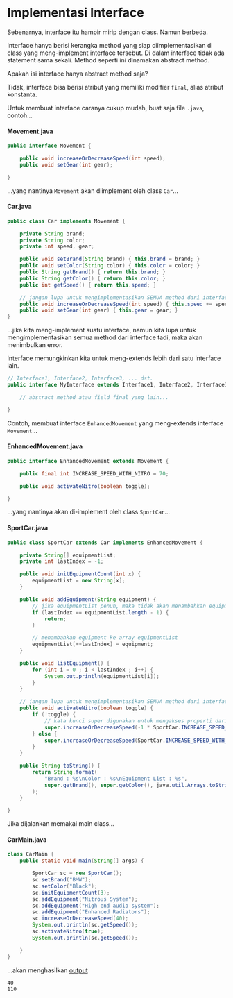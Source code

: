 # Implementasi Interface

Sebenarnya, interface itu hampir mirip dengan class. Namun berbeda.

Interface hanya berisi kerangka method yang siap diimplementasikan di class yang meng-implement interface tersebut. Di dalam interface tidak ada statement sama sekali. Method seperti ini dinamakan abstract method.

Apakah isi interface hanya abstract method saja?

Tidak, interface bisa berisi atribut yang memiliki modifier `final`, alias atribut konstanta.

Untuk membuat interface caranya cukup mudah, buat saja file `.java`, contoh...

#### Movement.java ####

```java
public interface Movement {

    public void increaseOrDecreaseSpeed(int speed);
    public void setGear(int gear);

}
```

...yang nantinya `Movement` akan diimplement oleh class `Car`...

#### Car.java ####

```java
public class Car implements Movement {

    private String brand;
    private String color;
    private int speed, gear;

    public void setBrand(String brand) { this.brand = brand; }
    public void setColor(String color) { this.color = color; }
    public String getBrand() { return this.brand; }
    public String getColor() { return this.color; }
    public int getSpeed() { return this.speed; }

    // jangan lupa untuk mengimplementasikan SEMUA method dari interface.
    public void increaseOrDecreaseSpeed(int speed) { this.speed += speed; }
    public void setGear(int gear) { this.gear = gear; }
}
```

...jika kita meng-implement suatu interface, namun kita lupa untuk mengimplementasikan semua method dari interface tadi, maka akan menimbulkan error.

Interface memungkinkan kita untuk meng-extends lebih dari satu interface lain.

```java
// Interface1, Interface2, Interface3, ... dst.
public interface MyInterface extends Interface1, Interface2, Interface3 {

    // abstract method atau field final yang lain...

}
```

Contoh, membuat interface `EnhancedMovement` yang meng-extends interface `Movement`...

#### EnhancedMovement.java ####

```java
public interface EnhancedMovement extends Movement {

    public final int INCREASE_SPEED_WITH_NITRO = 70;

    public void activateNitro(boolean toggle);

}
```

...yang nantinya akan di-implement oleh class `SportCar`...

#### SportCar.java ####

```java
public class SportCar extends Car implements EnhancedMovement {

    private String[] equipmentList;
    private int lastIndex = -1;

    public void initEquipmentCount(int x) {
        equipmentList = new String[x];
    }

    public void addEquipment(String equipment) {
        // jika equipmentList penuh, maka tidak akan menambahkan equipment
        if (lastIndex == equipmentList.length - 1) {
            return;
        }

        // menambahkan equipment ke array equipmentList
        equipmentList[++lastIndex] = equipment;
    }

    public void listEquipment() {
        for (int i = 0 ; i < lastIndex ; i++) {
            System.out.println(equipmentList[i]);
        }
    }

    // jangan lupa untuk mengimplementasikan SEMUA method dari interface.
    public void activateNitro(boolean toggle) {
        if (!toggle) {
            // kata kunci super digunakan untuk mengakses properti dari superclass.
            super.increaseOrDecreaseSpeed(-1 * SportCar.INCREASE_SPEED_WITH_NITRO);
        } else {
            super.increaseOrDecreaseSpeed(SportCar.INCREASE_SPEED_WITH_NITRO);
        }
    }

    public String toString() {
        return String.format(
            "Brand : %s\nColor : %s\nEquipment List : %s",
            super.getBrand(), super.getColor(), java.util.Arrays.toString(equipmentList)
        );
    }

}
```

Jika dijalankan memakai main class...

#### CarMain.java ####

```java
class CarMain {
    public static void main(String[] args) {

        SportCar sc = new SportCar();
        sc.setBrand("BMW");
        sc.setColor("Black");
        sc.initEquipmentCount(3);
        sc.addEquipment("Nitrous System");
        sc.addEquipment("High end audio system");
        sc.addEquipment("Enhanced Radiators");
        sc.increaseOrDecreaseSpeed(40);
        System.out.println(sc.getSpeed());
        sc.activateNitro(true);
        System.out.println(sc.getSpeed());

    }
}
```

...akan menghasilkan [output](http://ideone.com/ZD7icd)

```
40
110
```
